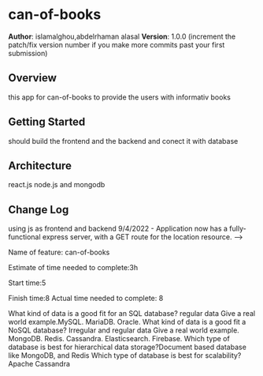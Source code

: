 # can-of-books

**Author**: islamalghou,abdelrhaman alasal
**Version**: 1.0.0 (increment the patch/fix version number if you make more commits past your first submission)

## Overview

this app for can-of-books to provide the users with informativ books 

## Getting Started
should build the frontend and the backend and conect it with database

## Architecture
react.js node.js
and mongodb
## Change Log
using js as frontend and backend
9/4/2022 - Application now has a fully-functional express server, with a GET route for the location resource. -->



Name of feature: can-of-books

Estimate of time needed to complete:3h

Start time:5

Finish time:8
Actual time needed to complete: 8



What kind of data is a good fit for an SQL database? regular data
Give a real world example.MySQL. MariaDB. Oracle.
What kind of data is a good fit a NoSQL database? Irregular and regular data
Give a real world example.
MongoDB.
Redis.
Cassandra.
Elasticsearch.
Firebase.
Which type of database is best for hierarchical data storage?Document based database like MongoDB, and Redis 
Which type of database is best for scalability? Apache Cassandra